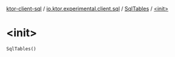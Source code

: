 [ktor-client-sql](../../index.md) / [io.ktor.experimental.client.sql](../index.md) / [SqlTables](index.md) / [&lt;init&gt;](./-init-.md)

# &lt;init&gt;

`SqlTables()`